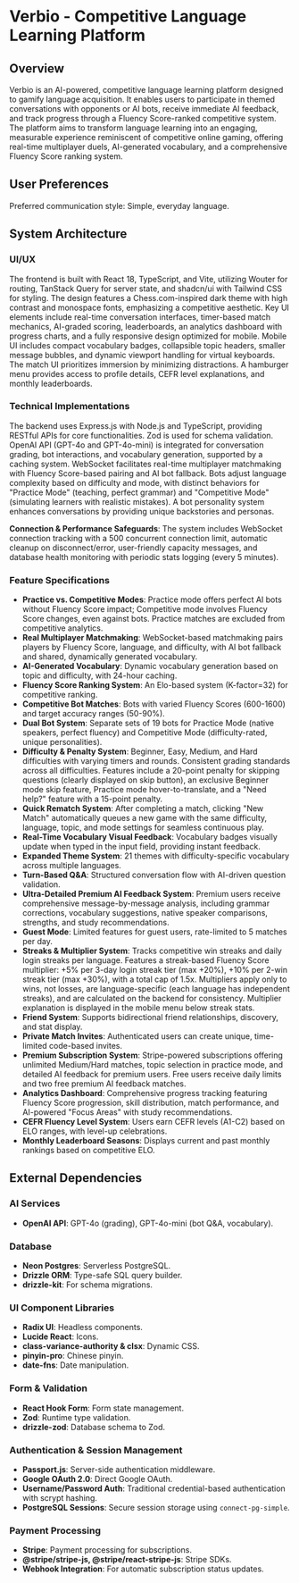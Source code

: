 # Verbio - Competitive Language Learning Platform

## Overview
Verbio is an AI-powered, competitive language learning platform designed to gamify language acquisition. It enables users to participate in themed conversations with opponents or AI bots, receive immediate AI feedback, and track progress through a Fluency Score-ranked competitive system. The platform aims to transform language learning into an engaging, measurable experience reminiscent of competitive online gaming, offering real-time multiplayer duels, AI-generated vocabulary, and a comprehensive Fluency Score ranking system.

## User Preferences
Preferred communication style: Simple, everyday language.

## System Architecture

### UI/UX
The frontend is built with React 18, TypeScript, and Vite, utilizing Wouter for routing, TanStack Query for server state, and shadcn/ui with Tailwind CSS for styling. The design features a Chess.com-inspired dark theme with high contrast and monospace fonts, emphasizing a competitive aesthetic. Key UI elements include real-time conversation interfaces, timer-based match mechanics, AI-graded scoring, leaderboards, an analytics dashboard with progress charts, and a fully responsive design optimized for mobile. Mobile UI includes compact vocabulary badges, collapsible topic headers, smaller message bubbles, and dynamic viewport handling for virtual keyboards. The match UI prioritizes immersion by minimizing distractions. A hamburger menu provides access to profile details, CEFR level explanations, and monthly leaderboards.

### Technical Implementations
The backend uses Express.js with Node.js and TypeScript, providing RESTful APIs for core functionalities. Zod is used for schema validation. OpenAI API (GPT-4o and GPT-4o-mini) is integrated for conversation grading, bot interactions, and vocabulary generation, supported by a caching system. WebSocket facilitates real-time multiplayer matchmaking with Fluency Score-based pairing and AI bot fallback. Bots adjust language complexity based on difficulty and mode, with distinct behaviors for "Practice Mode" (teaching, perfect grammar) and "Competitive Mode" (simulating learners with realistic mistakes). A bot personality system enhances conversations by providing unique backstories and personas.

**Connection & Performance Safeguards**: The system includes WebSocket connection tracking with a 500 concurrent connection limit, automatic cleanup on disconnect/error, user-friendly capacity messages, and database health monitoring with periodic stats logging (every 5 minutes).

### Feature Specifications
- **Practice vs. Competitive Modes**: Practice mode offers perfect AI bots without Fluency Score impact; Competitive mode involves Fluency Score changes, even against bots. Practice matches are excluded from competitive analytics.
- **Real Multiplayer Matchmaking**: WebSocket-based matchmaking pairs players by Fluency Score, language, and difficulty, with AI bot fallback and shared, dynamically generated vocabulary.
- **AI-Generated Vocabulary**: Dynamic vocabulary generation based on topic and difficulty, with 24-hour caching.
- **Fluency Score Ranking System**: An Elo-based system (K-factor=32) for competitive ranking.
- **Competitive Bot Matches**: Bots with varied Fluency Scores (600-1600) and target accuracy ranges (50-90%).
- **Dual Bot System**: Separate sets of 19 bots for Practice Mode (native speakers, perfect fluency) and Competitive Mode (difficulty-rated, unique personalities).
- **Difficulty & Penalty System**: Beginner, Easy, Medium, and Hard difficulties with varying timers and rounds. Consistent grading standards across all difficulties. Features include a 20-point penalty for skipping questions (clearly displayed on skip button), an exclusive Beginner mode skip feature, Practice mode hover-to-translate, and a "Need help?" feature with a 15-point penalty.
- **Quick Rematch System**: After completing a match, clicking "New Match" automatically queues a new game with the same difficulty, language, topic, and mode settings for seamless continuous play.
- **Real-Time Vocabulary Visual Feedback**: Vocabulary badges visually update when typed in the input field, providing instant feedback.
- **Expanded Theme System**: 21 themes with difficulty-specific vocabulary across multiple languages.
- **Turn-Based Q&A**: Structured conversation flow with AI-driven question validation.
- **Ultra-Detailed Premium AI Feedback System**: Premium users receive comprehensive message-by-message analysis, including grammar corrections, vocabulary suggestions, native speaker comparisons, strengths, and study recommendations.
- **Guest Mode**: Limited features for guest users, rate-limited to 5 matches per day.
- **Streaks & Multiplier System**: Tracks competitive win streaks and daily login streaks per language. Features a streak-based Fluency Score multiplier: +5% per 3-day login streak tier (max +20%), +10% per 2-win streak tier (max +30%), with a total cap of 1.5x. Multipliers apply only to wins, not losses, are language-specific (each language has independent streaks), and are calculated on the backend for consistency. Multiplier explanation is displayed in the mobile menu below streak stats.
- **Friend System**: Supports bidirectional friend relationships, discovery, and stat display.
- **Private Match Invites**: Authenticated users can create unique, time-limited code-based invites.
- **Premium Subscription System**: Stripe-powered subscriptions offering unlimited Medium/Hard matches, topic selection in practice mode, and detailed AI feedback for premium users. Free users receive daily limits and two free premium AI feedback matches.
- **Analytics Dashboard**: Comprehensive progress tracking featuring Fluency Score progression, skill distribution, match performance, and AI-powered "Focus Areas" with study recommendations.
- **CEFR Fluency Level System**: Users earn CEFR levels (A1-C2) based on ELO ranges, with level-up celebrations.
- **Monthly Leaderboard Seasons**: Displays current and past monthly rankings based on competitive ELO.

## External Dependencies

### AI Services
- **OpenAI API**: GPT-4o (grading), GPT-4o-mini (bot Q&A, vocabulary).

### Database
- **Neon Postgres**: Serverless PostgreSQL.
- **Drizzle ORM**: Type-safe SQL query builder.
- **drizzle-kit**: For schema migrations.

### UI Component Libraries
- **Radix UI**: Headless components.
- **Lucide React**: Icons.
- **class-variance-authority & clsx**: Dynamic CSS.
- **pinyin-pro**: Chinese pinyin.
- **date-fns**: Date manipulation.

### Form & Validation
- **React Hook Form**: Form state management.
- **Zod**: Runtime type validation.
- **drizzle-zod**: Database schema to Zod.

### Authentication & Session Management
- **Passport.js**: Server-side authentication middleware.
- **Google OAuth 2.0**: Direct Google OAuth.
- **Username/Password Auth**: Traditional credential-based authentication with scrypt hashing.
- **PostgreSQL Sessions**: Secure session storage using `connect-pg-simple`.

### Payment Processing
- **Stripe**: Payment processing for subscriptions.
- **@stripe/stripe-js, @stripe/react-stripe-js**: Stripe SDKs.
- **Webhook Integration**: For automatic subscription status updates.